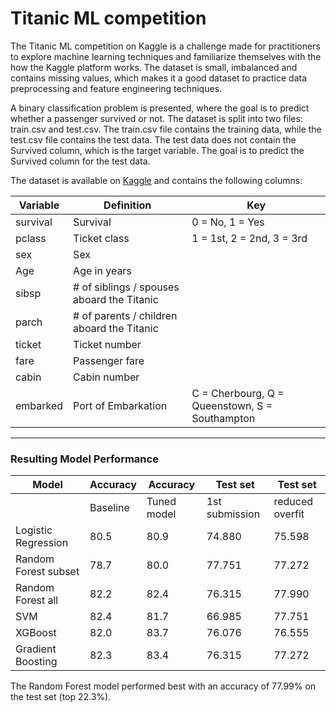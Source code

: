# Titanic ML competition

The Titanic ML competition on Kaggle is a challenge made for practitioners to explore machine learning techniques and familiarize themselves with the how the Kaggle platform works. The dataset is small, imbalanced and contains missing values, which makes it a good dataset to practice data preprocessing and feature engineering techniques.

A binary classification problem is presented, where the goal is to predict whether a passenger survived or not. The dataset is split into two files: train.csv and test.csv. The train.csv file contains the training data, while the test.csv file contains the test data. The test data does not contain the Survived column, which is the target variable. The goal is to predict the Survived column for the test data.

The dataset is available on [Kaggle](https://www.kaggle.com/c/titanic) and contains the following columns:

| Variable | Definition                          | Key                        |
|----------|-------------------------------------|----------------------------|
| survival | Survival                            | 0 = No, 1 = Yes            |
| pclass   | Ticket class                        | 1 = 1st, 2 = 2nd, 3 = 3rd  |
| sex      | Sex                                 |                            |
| Age      | Age in years                        |                            |
| sibsp    | # of siblings / spouses aboard the Titanic |                    |
| parch    | # of parents / children aboard the Titanic |                    |
| ticket   | Ticket number                       |                            |
| fare     | Passenger fare                      |                            |
| cabin    | Cabin number                        |                            |
| embarked | Port of Embarkation                 | C = Cherbourg, Q = Queenstown, S = Southampton |

---

### Resulting Model Performance

| Model                | Accuracy | Accuracy       | Test set  | Test set   |
|----------------------|----------|----------------|-----------|------------|
|                      | Baseline | Tuned model    | 1st submission | reduced overfit |
| Logistic Regression  | 80.5     | 80.9           | 74.880    | 75.598     |
| Random Forest subset | 78.7     | 80.0           | 77.751     | 77.272     |
| Random Forest all    | 82.2     | 82.4           | 76.315    | 77.990     |
| SVM                  | 82.4     | 81.7           | 66.985    | 77.751     |
| XGBoost              | 82.0     | 83.7           | 76.076    | 76.555     |
| Gradient Boosting    | 82.3     | 83.4           | 76.315    | 77.272     |

The Random Forest model performed best with an accuracy of 77.99% on the test set (top 22.3%).
